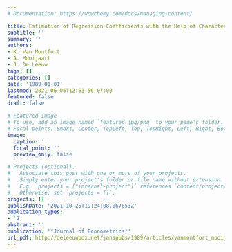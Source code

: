 ```yaml
---
# Documentation: https://wowchemy.com/docs/managing-content/

title: Estimation of Regression Coefficients with the Help of Characteristic Functions
subtitle: ''
summary: ''
authors:
- K. Van Montfort
- A. Mooijaart
- J. De Leeuw
tags: []
categories: []
date: '1989-01-01'
lastmod: 2021-06-06T12:53:56-07:00
featured: false
draft: false

# Featured image
# To use, add an image named `featured.jpg/png` to your page's folder.
# Focal points: Smart, Center, TopLeft, Top, TopRight, Left, Right, BottomLeft, Bottom, BottomRight.
image:
  caption: ''
  focal_point: ''
  preview_only: false

# Projects (optional).
#   Associate this post with one or more of your projects.
#   Simply enter your project's folder or file name without extension.
#   E.g. `projects = ["internal-project"]` references `content/project/deep-learning/index.md`.
#   Otherwise, set `projects = []`.
projects: []
publishDate: '2021-10-25T19:24:08.067653Z'
publication_types:
- '2'
abstract: ''
publication: '*Journal of Econometrics*'
url_pdf: http://deleeuwpdx.net/janspubs/1989/articles/vanmontfort_mooijaart_deleeuw_A_89.pdf
---
```

